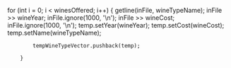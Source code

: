 for (int i = 0; i < winesOffered; i++)
        {
            getline(inFile, wineTypeName);
            inFile >> wineYear;
            inFile.ignore(1000, '\n');
            inFile >> wineCost;
            inFile.ignore(1000, '\n');
            temp.setYear(wineYear);
            temp.setCost(wineCost);
            temp.setName(wineTypeName);

            tempWineTypeVector.pushback(temp);

        }
